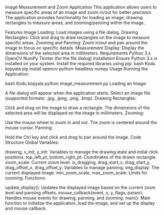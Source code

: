 Image Measurement and Zoom Application
This application allows users to measure specific areas of an image and zoom in/out for better precision. The application provides functionality for loading an image, drawing rectangles to measure areas, and zooming/panning within the image.

Features
Image Loading: Load images using a file dialog.
Drawing Rectangles: Click and drag to draw rectangles on the image to measure specific areas.
Zooming and Panning: Zoom in/out and pan around the image to focus on specific details.
Measurement Display: Display the dimensions of the selected area in millimeters.
Requirements
Python 3.x
OpenCV
NumPy
Tkinter (for the file dialog)
Installation
Ensure Python 3.x is installed on your system.
Install the required libraries using pip:
bash
Kodu kopyala
pip install opencv-python-headless numpy
Usage
Running the Application:

bash
Kodu kopyala
python image_measurement.py
Loading an Image:

A file dialog will appear when the application starts. Select an image file (supported formats: .jpg, .jpeg, .png, .bmp).
Drawing Rectangles:

Click and drag on the image to draw a rectangle. The dimensions of the selected area will be displayed on the image in millimeters.
Zooming:

Use the mouse wheel to zoom in and out. The zoom is centered around the mouse cursor.
Panning:

Hold the Ctrl key and click and drag to pan around the image.
Code Structure
Global Variables:

drawing, x_init, y_init: Variables to manage the drawing state and initial click positions.
top_left_pt, bottom_right_pt: Coordinates of the drawn rectangle.
zoom_scale: Current zoom level.
is_dragging, drag_start_x, drag_start_y, drag_offset_x, drag_offset_y: Variables to manage panning.
img_display: The current displayed image.
min_zoom_scale, max_zoom_scale: Limits for zooming.
Functions:

update_display(): Updates the displayed image based on the current zoom level and panning offsets.
mouse_callback(event, x, y, flags, param): Handles mouse events for drawing, panning, and zooming.
main(): Main function to initialize the application, load the image, and set up the display and mouse callback.
